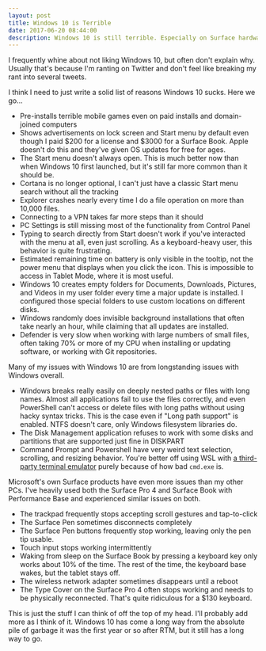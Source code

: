 ```yaml
---
layout: post
title: Windows 10 is Terrible
date: 2017-06-20 08:44:00
description: Windows 10 is still terrible. Especially on Surface hardware.
---
```


I frequently whine about not liking Windows 10, but often don't explain why. Usually that's because I'm ranting on Twitter and don't feel like breaking my rant into several tweets.

I think I need to just write a solid list of reasons Windows 10 sucks. Here we go...

- Pre-installs terrible mobile games even on paid installs and domain-joined computers
- Shows advertisements on lock screen and Start menu by default even though I paid $200 for a license and $3000 for a Surface Book. Apple doesn't do this and they've given OS updates for free for ages.
- The Start menu doesn't always open. This is much better now than when Windows 10 first launched, but it's still far more common than it should be.
- Cortana is no longer optional, I can't just have a classic Start menu search without all the tracking
- Explorer crashes nearly every time I do a file operation on more than 10,000 files.
- Connecting to a VPN takes far more steps than it should
- PC Settings is still missing most of the functionality from Control Panel
- Typing to search directly from Start doesn't work if you've interacted with the menu at all, even just scrolling. As a keyboard-heavy user, this behavior is quite frustrating.
- Estimated remaining time on battery is only visible in the tooltip, not the power menu that displays when you click the icon. This is impossible to access in Tablet Mode, where it is most useful.
- Windows 10 creates empty folders for Documents, Downloads, Pictures, and Videos in my user folder every time a major update is installed. I configured those special folders to use custom locations on different disks.
- Windows randomly does invisible background installations that often take nearly an hour, while claiming that all updates are installed.
- Defender is very slow when working with large numbers of small files, often taking 70% or more of my CPU when installing or updating software, or working with Git repositories.

Many of my issues with Windows 10 are from longstanding issues with Windows overall.

- Windows breaks really easily on deeply nested paths or files with long names. Almost all applications fail to use the files correctly, and even PowerShell can't access or delete files with long paths without using hacky syntax tricks. This is the case even if "Long path support" is enabled. NTFS doesn't care, only Windows filesystem libraries do.
- The Disk Management application refuses to work with some disks and partitions that are supported just fine in DISKPART
- Command Prompt and Powershell have very weird text selection, scrolling, and resizing behavior. You're better off using WSL with [a third-party terminal emulator](https://github.com/mintty/wsltty) purely because of how bad `cmd.exe` is.

Microsoft's own Surface products have even more issues than my other PCs. I've heavily used both the Surface Pro 4 and Surface Book with Performance Base and experienced similar issues on both.

- The trackpad frequently stops accepting scroll gestures and tap-to-click
- The Surface Pen sometimes disconnects completely
- The Surface Pen buttons frequently stop working, leaving only the pen tip usable.
- Touch input stops working intermittently
- Waking from sleep on the Surface Book by pressing a keyboard key only works about 10% of the time. The rest of the time, the keyboard base wakes, but the tablet stays off.
- The wireless network adapter sometimes disappears until a reboot
- The Type Cover on the Surface Pro 4 often stops working and needs to be physically reconnected. That's quite ridiculous for a $130 keyboard.

This is just the stuff I can think of off the top of my head. I'll probably add more as I think of it. Windows 10 has come a long way from the absolute pile of garbage it was the first year or so after RTM, but it still has a long way to go.
